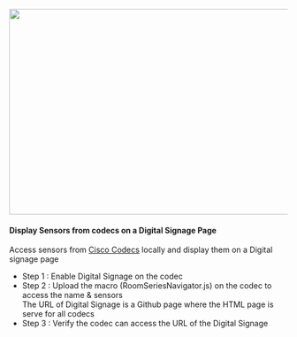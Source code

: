 <p dir="auto"><img src="https://github.com/jcbouillot/RoomSeries_Sensors_Signage/blob/main/Digital_Signage.png?raw=true" width="651" height="372" alt="" /></p>
<h4 dir="auto">
  <strong>Display Sensors from codecs on a Digital Signage Page</strong>
</h4>
<p dir="auto">
  Access sensors from <a href="https://projectworkplace.cisco.com/products/codecs" target="_blank" rel="noopener">Cisco Codecs</a> locally and display them on a Digital signage
  page
</p>
<ul>
  <li dir="auto">Step 1 : Enable Digital Signage on the codec</li>
  <li dir="auto">
    Step 2 : Upload the macro (RoomSeriesNavigator.js) on the codec to access the name &amp;
    sensors <br/>
    The URL of Digital Signage is a Github page where the HTML page is serve for
    all codecs
  </li>
  <li dir="auto">
    Step 3 : Verify the codec can access the URL of the Digital Signage
  </li>
</ul>
